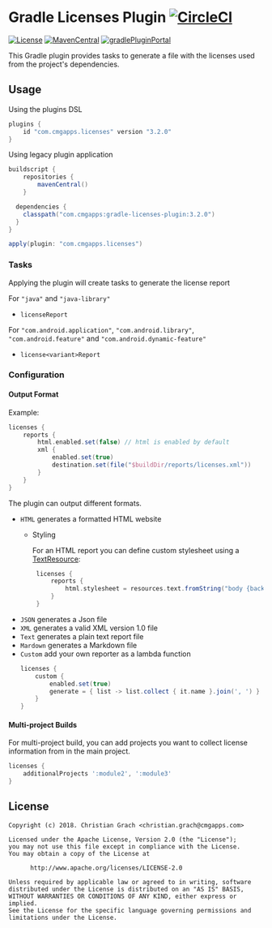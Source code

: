 # Gradle Licenses Plugin [![CircleCI](https://circleci.com/gh/chrimaeon/gradle-licenses-plugin.svg?style=svg)](https://circleci.com/gh/chrimaeon/gradle-licenses-plugin)

[![License](https://img.shields.io/badge/license-Apache%202.0-brightgreen.svg?style=for-the-badge)](http://www.apache.org/licenses/LICENSE-2.0)
[![MavenCentral](https://img.shields.io/maven-central/v/com.cmgapps/gradle-licenses-plugin?style=for-the-badge)](https://repo1.maven.org/maven2/com/cmgapps/gradle-licenses-plugin/)
[![gradlePluginPortal](https://img.shields.io/maven-metadata/v/https/plugins.gradle.org/m2/com/cmgapps/licenses/com.cmgapps.licenses.gradle.plugin/maven-metadata.xml.svg?label=Gradle%20Plugin%20Portal&style=for-the-badge)](https://plugins.gradle.org/plugin/com.cmgapps.licenses)

This Gradle plugin provides tasks to generate a file with the licenses used from the project's dependencies.

## Usage

Using the plugins DSL

```groovy
plugins {
    id "com.cmgapps.licenses" version "3.2.0"
}
```

Using legacy plugin application 
```groovy
buildscript {
    repositories {
        mavenCentral()
    }

  dependencies {
    classpath("com.cmgapps:gradle-licenses-plugin:3.2.0")
  }
}

apply(plugin: "com.cmgapps.licenses")
```
### Tasks

Applying the plugin will create tasks to generate the license report

For `"java"` and `"java-library"`
*  `licenseReport`

For `"com.android.application"`, `"com.android.library"`, `"com.android.feature"` and `"com.android.dynamic-feature"`
* `license<variant>Report`

### Configuration

#### Output Format

Example:
```groovy
licenses {
    reports {
        html.enabled.set(false) // html is enabled by default
        xml {
            enabled.set(true)
            destination.set(file("$buildDir/reports/licenses.xml"))
        }
    }
}
```

The plugin can output different formats.

* `HTML`
    generates a formatted HTML website
    * Styling

      For an HTML report you can define custom stylesheet using a [TextResource]:
       ```groovy
        licenses {
            reports {
                html.stylesheet = resources.text.fromString("body {background: #FAFAFA}")
            }     
        }
        ```
* `JSON`
    generates a Json file
* `XML`
    generates a valid XML version 1.0 file
* `Text`
    generates a plain text report file
* `Mardown`
    generates a Markdown file
* `Custom`
    add your own reporter as a lambda function
    ```groovy
    licenses {
        custom {
            enabled.set(true)
            generate = { list -> list.collect { it.name }.join(', ') }
        }
    }
    ```

#### Multi-project Builds

For multi-project build, you can add projects you want to collect license information from in the main project.

```groovy
licenses {
    additionalProjects ':module2', ':module3'
}
```

## License

```text
Copyright (c) 2018. Christian Grach <christian.grach@cmgapps.com>

Licensed under the Apache License, Version 2.0 (the "License");
you may not use this file except in compliance with the License.
You may obtain a copy of the License at

      http://www.apache.org/licenses/LICENSE-2.0

Unless required by applicable law or agreed to in writing, software
distributed under the License is distributed on an "AS IS" BASIS,
WITHOUT WARRANTIES OR CONDITIONS OF ANY KIND, either express or implied.
See the License for the specific language governing permissions and
limitations under the License.
```

[TextResource]: https://docs.gradle.org/current/dsl/org.gradle.api.resources.TextResource.html
